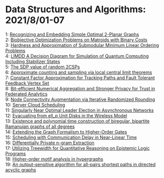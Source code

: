 # Data Structures and Algorithms: 2021/8/01-07  
1: [Recognizing and Embedding Simple Optimal 2-Planar Graphs](https://doi.org/10.48550/arXiv.2108.00665)  
2: [Biobjective Optimization Problems on Matroids with Binary Costs](https://doi.org/10.48550/arXiv.2108.00709)  
3: [Hardness and Approximation of Submodular Minimum Linear Ordering  Problems](https://doi.org/10.48550/arXiv.2108.00914)  
4: [LIMDD A Decision Diagram for Simulation of Quantum Computing Including  Stabilizer States](https://doi.org/10.48550/arXiv.2108.00931)  
5: [The SDP value of random 2CSPs](https://doi.org/10.48550/arXiv.2108.01038)  
6: [Approximate counting and sampling via local central limit theorems](https://doi.org/10.48550/arXiv.2108.01161)  
7: [Constant Factor Approximation for Tracking Paths and Fault Tolerant  Feedback Vertex Set](https://doi.org/10.48550/arXiv.2108.01430)  
8: [Bit-efficient Numerical Aggregation and Stronger Privacy for Trust in  Federated Analytics](https://doi.org/10.48550/arXiv.2108.01521)  
9: [Node Connectivity Augmentation via Iterative Randomized Rounding](https://doi.org/10.48550/arXiv.2108.02041)  
10: [Server Cloud Scheduling](https://doi.org/10.48550/arXiv.2108.02109)  
11: [Singularly Near Optimal Leader Election in Asynchronous Networks](https://doi.org/10.48550/arXiv.2108.02197)  
12: [Evacuating from ell_p Unit Disks in the Wireless Model](https://doi.org/10.48550/arXiv.2108.02367)  
13: [Existence and polynomial time construction of biregular, bipartite  Ramanujan graphs of all degrees](https://doi.org/10.48550/arXiv.2108.02534)  
14: [Extending the Graph Formalism to Higher-Order Gates](https://doi.org/10.48550/arXiv.2108.02686)  
15: [Scheduling with Communication Delay in Near-Linear Time](https://doi.org/10.48550/arXiv.2108.02770)  
16: [Differentially Private n-gram Extraction](https://doi.org/10.48550/arXiv.2108.02831)  
17: [Utilizing Treewidth for Quantitative Reasoning on Epistemic Logic  Programs](https://doi.org/10.48550/arXiv.2108.03022)  
18: [Higher-order motif analysis in hypergraphs](https://doi.org/10.48550/arXiv.2108.03192)  
19: [An output-sensitive algorithm for all-pairs shortest paths in directed  acyclic graphs](https://doi.org/10.48550/arXiv.2108.03455)  